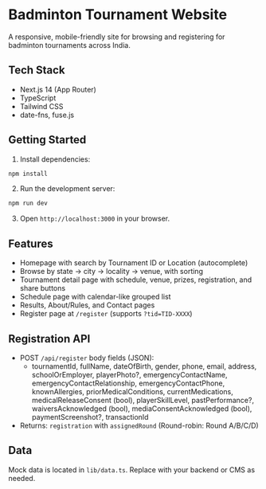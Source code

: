 # Badminton Tournament Website

A responsive, mobile-friendly site for browsing and registering for badminton tournaments across India.

## Tech Stack
- Next.js 14 (App Router)
- TypeScript
- Tailwind CSS
- date-fns, fuse.js

## Getting Started

1. Install dependencies:

```bash
npm install
```

2. Run the development server:

```bash
npm run dev
```

3. Open `http://localhost:3000` in your browser.

## Features
- Homepage with search by Tournament ID or Location (autocomplete)
- Browse by state → city → locality → venue, with sorting
- Tournament detail page with schedule, venue, prizes, registration, and share buttons
- Schedule page with calendar-like grouped list
- Results, About/Rules, and Contact pages
- Register page at `/register` (supports `?tid=TID-XXXX`)

## Registration API
- POST `/api/register` body fields (JSON):
  - tournamentId, fullName, dateOfBirth, gender, phone, email, address, schoolOrEmployer,
    playerPhoto?, emergencyContactName, emergencyContactRelationship, emergencyContactPhone,
    knownAllergies, priorMedicalConditions, currentMedications, medicalReleaseConsent (bool),
    playerSkillLevel, pastPerformance?, waiversAcknowledged (bool), mediaConsentAcknowledged (bool),
    paymentScreenshot?, transactionId
- Returns: `registration` with `assignedRound` (Round-robin: Round A/B/C/D)

## Data
Mock data is located in `lib/data.ts`. Replace with your backend or CMS as needed.
